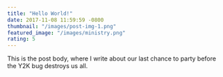```yaml
---
title: "Hello World!"
date: 2017-11-08 11:59:59 -0800
thumbnail: "/images/post-img-1.png"
featured_image: "/images/ministry.png"
rating: 5
---
```


This is the post body, where I write about our last chance to party before the Y2K bug destroys us all.